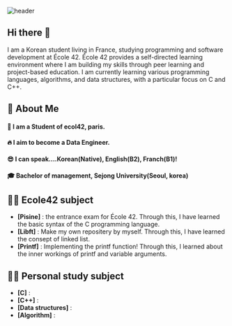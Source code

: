 <div>
  
![header](https://capsule-render.vercel.app/api?type=waving&color=gradient&height=300&section=header&text=Welcome%20to%20my%20git%20%F0%9F%A4%97)
## Hi there 👋
</div>
I am a Korean student living in France, studying programming and software development at École 42. École 42 provides a self-directed learning environment where I am building my skills through peer learning and project-based education. I am currently learning various programming languages, algorithms, and data structures, with a particular focus on C and C++.

<div>
  <!--Body-->
  
  ## 👀 About Me
  #### :raising_hand: I am a Student of ecol42, paris.<br/>
  #### :fire: I aim to become a Data Engineer.<br/>
  #### :sunglasses: I can speak....Korean(Native), English(B2), Franch(B1)!
  #### :mortar_board: Bachelor of management, Sejong University(Seoul, korea)<br/>


## 🧑‍💻 Ecole42 subject
- **[Pisine]** : the entrance exam for École 42. Through this, I have learned the basic syntax of the C programming language.
- **[Libft]** : Make my own repositery by myself. Through this, I have learned the consept of linked list.
- **[Printf]** : Implementing the printf function! Through this, I learned about the inner workings of printf and variable arguments.

## 🧑‍💻 Personal study subject
- **[C]** : 
- **[C++]** : 
- **[Data structures]** : 
- **[Algorithm]** :



<!--
**daeunki2/daeunki2** is a ✨ _special_ ✨ repository because its `README.md` (this file) appears on your GitHub profile.

Here are some ideas to get you started:

- 🔭 I’m currently working on ...
- 🌱 I’m currently learning ...
- 👯 I’m looking to collaborate on ...
- 🤔 I’m looking for help with ...
- 💬 Ask me about ...
- 📫 How to reach me: ...
- 😄 Pronouns: ...
- ⚡ Fun fact: ...
-->
